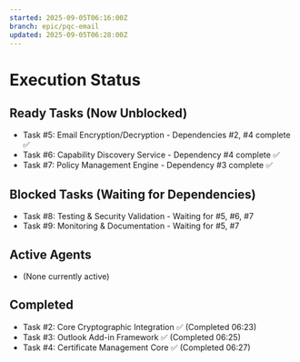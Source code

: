 ```yaml
---
started: 2025-09-05T06:16:00Z
branch: epic/pqc-email
updated: 2025-09-05T06:28:00Z
---
```


# Execution Status

## Ready Tasks (Now Unblocked)
- Task #5: Email Encryption/Decryption - Dependencies #2, #4 complete ✅
- Task #6: Capability Discovery Service - Dependency #4 complete ✅
- Task #7: Policy Management Engine - Dependency #3 complete ✅

## Blocked Tasks (Waiting for Dependencies)
- Task #8: Testing & Security Validation - Waiting for #5, #6, #7
- Task #9: Monitoring & Documentation - Waiting for #5, #7

## Active Agents
- (None currently active)

## Completed
- Task #2: Core Cryptographic Integration ✅ (Completed 06:23)
- Task #3: Outlook Add-in Framework ✅ (Completed 06:25)
- Task #4: Certificate Management Core ✅ (Completed 06:27)